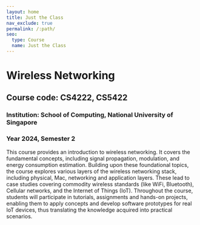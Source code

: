 ```yaml
---
layout: home
title: Just the Class
nav_exclude: true
permalink: /:path/
seo:
  type: Course
  name: Just the Class
---
```


# Wireless Networking
## Course code: CS4222, CS5422
### Institution: School of Computing, National University of Singapore 
### Year 2024, Semester 2

This course provides an introduction to wireless networking. It covers the fundamental concepts, including signal propagation, modulation, and energy consumption estimation. Building upon these foundational topics, the course explores various layers of the wireless networking stack, including physical, Mac, networking and application layers. These lead to case studies covering commodity wireless standards (like WiFi, Bluetooth), Cellular networks, and the Internet of Things (IoT). Throughout the course, students will participate in tutorials, assignments and hands-on projects, enabling them to apply concepts and develop software prototypes for real IoT devices, thus translating the knowledge acquired into practical scenarios. 

